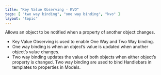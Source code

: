 ```yaml
---
title: "Key Value Observing - KVO"
tags: [ "two way binding", "one way binding", "kvo" ]
layout: "topic"
---
```


Allows an object to be notified when a property of another object changes.

* Key Value Observing is used to enable One Way and Two Way binding.
* One way binding is when an object’s value is updated when another object’s value changes.
* Two way binding updates the value of both objects when either object’s property is changed. Two way binding are used to bind Handlebars in templates to properties in Models.

